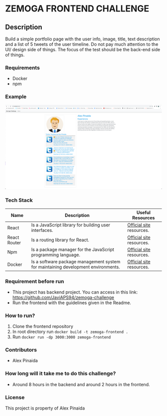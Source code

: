 # ZEMOGA FRONTEND CHALLENGE

## Description

Build a simple portfolio page with the user info, image, title, text description and a list of 5 tweets of the user timeline. Do not pay much attention to the UI/ design side of things. The focus of the test should be the back-end side of things.

### Requirements

- Docker
- npm

### Example

![Project Structure](docs/diagrams/example.png)

### Tech Stack

Name | Description | Useful Resources
--- | --- | ---
React | Is a JavaScript library for building user interfaces.| [Official site](https://reactjs.org/) resources.
React Router | Is a routing library for React.| [Official site](https://reacttraining.com/react-router/web/guides/quick-start) resources.
Npm | Is a package manager for the JavaScript programming language.| [Official site](https://www.npmjs.com/) resources.
Docker | Is a software package management system for maintaining development environments.| [Official site](https://www.docker.com/) resources.

### Requirement before run

- This project has backend project. You can access in this link: https://github.com/JaviAPS94/zemoga-challenge
- Run the frontend with the guidelines given in the Readme.

### How to run?

1. Clone the frontend repository
2. In root directory run `docker build -t zemoga-frontend .`
3. Run `docker run -dp 3000:3000 zemoga-frontend`

### Contributors

- Alex Pinaida

### How long will it take me to do this challenge?

- Around 8 hours in the backend and around 2 hours in the frontend.

### License

This project is property of Alex Pinaida